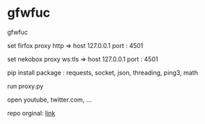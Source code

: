 # gfwfuc
gfwfuc

set firfox proxy http => host 127.0.0.1 port : 4501 

set nekobox proxy ws:tls => host 127.0.0.1 port : 4501 

pip install package : requests, socket, json, threading, ping3, math

run proxy.py

open youtube, twitter.com, ...

repo orginal: [link](https://github.com/GFW-knocker/gfw_resist_tls_proxy)
